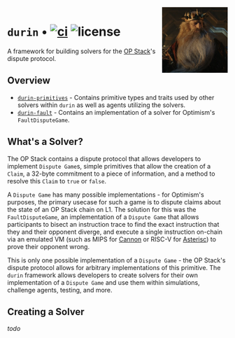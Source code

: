 <img align="right" width="150" height="150" top="100" src="./assets/logo.png">

# `durin` • [![ci](https://github.com/anton-rs/durin/actions/workflows/ci.yaml/badge.svg?label=ci)](https://github.com/anton-rs/durin/actions/workflows/ci.yaml) ![license](https://img.shields.io/badge/License-MIT-green.svg?label=license)

A framework for building solvers for the [OP Stack][op-stack]'s dispute protocol.

## Overview

* [`durin-primitives`](./crates/primitives) - Contains primitive types and traits used by other solvers within `durin` as well as agents utilizing the solvers.
* [`durin-fault`](./crates/fault) - Contains an implementation of a solver for Optimism's `FaultDisputeGame`.

## What's a Solver?

The OP Stack contains a dispute protocol that allows developers to implement `Dispute Game`s, simple primitives that
allow the creation of a `Claim`, a 32-byte commitment to a piece of information, and a method to resolve this `Claim`
to `true` or `false`.

A `Dispute Game` has many possible implementations - for Optimism's purposes, the primary usecase for such a game is
to dispute claims about the state of an OP Stack chain on L1. The solution for this was the `FaultDisputeGame`, an
implementation of a `Dispute Game` that allows participants to bisect an instruction trace to find the exact instruction
that they and their opponent diverge, and execute a single instruction on-chain via an emulated VM (such as MIPS for
[Cannon][cannon] or RISC-V for [Asterisc][asterisc]) to prove their opponent wrong.

This is only one possible implementation of a `Dispute Game` - the OP Stack's dispute protocol allows for arbitrary
implementations of this primitive. The `durin` framework allows developers to create solvers for their own
implementation of a `Dispute Game` and use them within simulations, challenge agents, testing, and more.

## Creating a Solver

*todo*

<!-- LINKS -->
[op-stack]: https://github.com/ethereum-optimism/optimism
[cannon]: https://github.com/ethereum-optimism/optimism/tree/develop/cannon
[asterisc]: https://github.com/protolambda/asterisc
[galadriel]: https://github.com/anton-rs/galadriel
